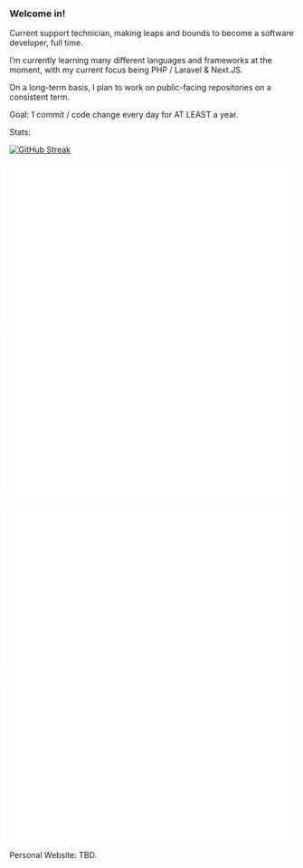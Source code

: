 ### Welcome in!

Current support technician, making leaps and bounds to become a software developer, full time.

I’m currently learning many different languages and frameworks at the moment, with my current focus being PHP / Laravel & Next.JS.

On a long-term basis, I plan to work on public-facing repositories on a consistent term.

Goal: 1 commit / code change every day for AT LEAST a year.


Stats:

[![GitHub Streak](https://streak-stats.demolab.com/?user=13011brett)](https://git.io/streak-stats)

![](https://raw.githubusercontent.com/13011brett/stats/master/generated/overview.svg#gh-dark-mode-only)
![](https://raw.githubusercontent.com/13011brett/stats/master/generated/overview.svg#gh-light-mode-only)

![](https://raw.githubusercontent.com/13011brett/stats/master/generated/languages.svg#gh-dark-mode-only)
![](https://raw.githubusercontent.com/13011brett/stats/master/generated/languages.svg#gh-light-mode-only)

Personal Website: TBD.



<!--
**13011brett/13011brett** is a ✨ _special_ ✨ repository because its `README.md` (this file) appears on your GitHub profile.

Here are some ideas to get you started:

- 🔭 I’m currently working on ...
- 🌱 I’m currently learning ...
- 👯 I’m looking to collaborate on ...
- 🤔 I’m looking for help with ...
- 💬 Ask me about ...
- 📫 How to reach me: ...
- 😄 Pronouns: ...
- ⚡ Fun fact: ...
-->
